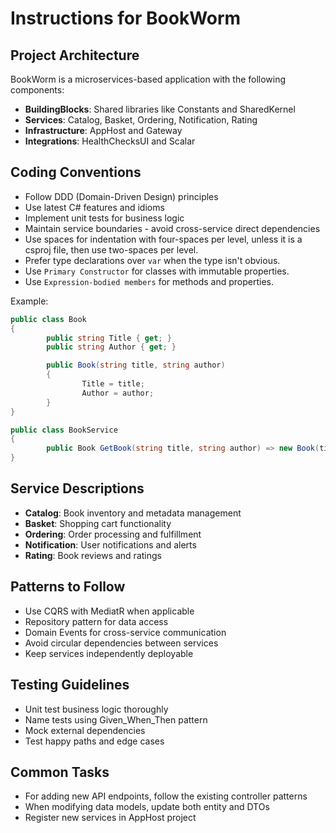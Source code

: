 # Instructions for BookWorm

## Project Architecture

BookWorm is a microservices-based application with the following components:

- **BuildingBlocks**: Shared libraries like Constants and SharedKernel
- **Services**: Catalog, Basket, Ordering, Notification, Rating
- **Infrastructure**: AppHost and Gateway
- **Integrations**: HealthChecksUI and Scalar

## Coding Conventions

- Follow DDD (Domain-Driven Design) principles
- Use latest C# features and idioms
- Implement unit tests for business logic
- Maintain service boundaries - avoid cross-service direct dependencies
- Use spaces for indentation with four-spaces per level, unless it is a csproj file, then use two-spaces per level.
- Prefer type declarations over `var` when the type isn't obvious.
- Use `Primary Constructor` for classes with immutable properties.
- Use `Expression-bodied members` for methods and properties.

Example:

```csharp
public class Book
{
		public string Title { get; }
		public string Author { get; }

		public Book(string title, string author)
		{
				Title = title;
				Author = author;
		}
}

public class BookService
{
		public Book GetBook(string title, string author) => new Book(title, author);
}
```

## Service Descriptions

- **Catalog**: Book inventory and metadata management
- **Basket**: Shopping cart functionality
- **Ordering**: Order processing and fulfillment
- **Notification**: User notifications and alerts
- **Rating**: Book reviews and ratings

## Patterns to Follow

- Use CQRS with MediatR when applicable
- Repository pattern for data access
- Domain Events for cross-service communication
- Avoid circular dependencies between services
- Keep services independently deployable

## Testing Guidelines

- Unit test business logic thoroughly
- Name tests using Given_When_Then pattern
- Mock external dependencies
- Test happy paths and edge cases

## Common Tasks

- For adding new API endpoints, follow the existing controller patterns
- When modifying data models, update both entity and DTOs
- Register new services in AppHost project
